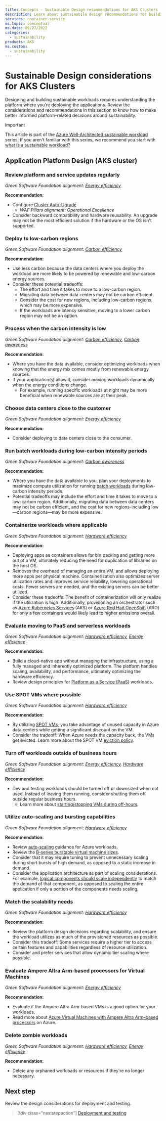 ```yaml
---
title: Concepts - Sustainable Design recommendations for AKS Clusters
description: Learn about sustainabile design recommendations for building and operating Azure Kubernetes Service (AKS).
services: container-service
ms.topic: conceptual
ms.date: 09/27/2022
categories: 
  - sustainability
products: AKS
ms.custom:
  - sustainability
---
```

# Sustainable Design considerations for AKS Clusters

Designing and building sustainable workloads requires understanding the platform where you're deploying the applications. Review the considerations and recommendations in this section to know how to make better informed platform-related decisions around sustainability.

> [!IMPORTANT]
> This article is part of the [Azure Well-Architected sustainable workload](index.yml) series. If you aren't familiar with this series, we recommend you start with [what is a sustainable workload?](sustainability-get-started.md#what-is-a-sustainable-workload)

## Application Platform Design (AKS cluster)


### Review platform and service updates regularly

_Green Software Foundation alignment: [Energy efficiency](sustainability-design-principles.md#energy-efficiency)_

**Recommendation:**

- Configure [Cluster Auto-Ugrade](/azure/aks/auto-upgrade-cluster) 
  - _WAF Pillars alignment: Operational Excellence_
- Consider backward compatibility and hardware reusability. An upgrade may not be the most efficient solution if the hardware or the OS isn't supported.

### Deploy to low-carbon regions

_Green Software Foundation alignment: [Carbon efficiency](sustainability-design-principles.md#carbon-efficiency)_

**Recommendation:**

- Use less carbon because the data centers where you deploy the workload are more likely to be powered by renewable and low-carbon energy sources.
- Consider these potential tradeoffs:
  - The effort and time it takes to move to a low-carbon region.
  - Migrating data between data centers may not be carbon efficient.
  - Consider the cost for new regions, including low-carbon regions, which may be more expensive.
  - If the workloads are latency sensitive, moving to a lower carbon region may not be an option.

### Process when the carbon intensity is low

_Green Software Foundation alignment: [Carbon efficiency](sustainability-design-principles.md#carbon-efficiency), [Carbon awareness](sustainability-design-principles.md#carbon-awareness)_

**Recommendation:**

- Where you have the data available, consider optimizing workloads when knowing that the energy mix comes mostly from renewable energy sources.
- If your application(s) allow it, consider moving workloads dynamically when the energy conditions change.
  - For example, running specific workloads at night may be more beneficial when renewable sources are at their peak.

### Choose data centers close to the customer

_Green Software Foundation alignment: [Energy efficiency](sustainability-design-principles.md#energy-efficiency)_

**Recommendation:**

- Consider deploying to data centers close to the consumer.

### Run batch workloads during low-carbon intensity periods

_Green Software Foundation alignment: [Carbon awareness](sustainability-design-principles.md#carbon-awareness)_

**Recommendation:**

- Where you have the data available to you, plan your deployments to maximize compute utilization for running [batch workloads](/azure/architecture/data-guide/big-data/batch-processing) during low-carbon intensity periods.
- Potential tradeoffs may include the effort and time it takes to move to a low-carbon region. Additionally, migrating data between data centers may not be carbon efficient, and the cost for new regions-including low—carbon regions—may be more expensive.

### Containerize workloads where applicable

_Green Software Foundation alignment: [Hardware efficiency](sustainability-design-principles.md#hardware-efficiency)_

**Recommendation:**

- Deploying apps as containers allows for bin packing and getting more out of a VM, ultimately reducing the need for duplication of libraries on the host OS.
- Removes the overhead of managing an entire VM, and allows deploying more apps per physical machine. Containerization also optimizes server utilization rates and improves service reliability, lowering operational costs. Fewer servers are needed, and the existing servers can be better utilized.
- Consider these tradeoffs: The benefit of containerization will only realize if the utilization is high. Additionally, provisioning an orchestrator such as [Azure Kubernetes Services](/azure/aks/) (AKS) or [Azure Red Had OpenShift](/azure/openshift/) (ARO) for only a few containers would likely lead to higher emissions overall.

### Evaluate moving to PaaS and serverless workloads

_Green Software Foundation alignment: [Hardware efficiency](sustainability-design-principles.md#hardware-efficiency), [Energy efficiency](sustainability-design-principles.md#energy-efficiency)_

**Recommendation:**

- Build a cloud-native app without managing the infrastructure, using a fully managed and inherently optimized platform. The platform handles scaling, availability, and performance, ultimately optimizing the hardware efficiency.
- Review design principles for [Platform as a Service (PaaS)](/azure/architecture/guide/design-principles/managed-services) workloads.

### Use SPOT VMs where possible

_Green Software Foundation alignment: [Hardware efficiency](sustainability-design-principles.md#hardware-efficiency)_

**Recommendation:**

- By utilizing [SPOT VMs](/azure/virtual-machines/spot-vms), you take advantage of unused capacity in Azure data centers while getting a significant discount on the VM.
- Consider the tradeoff: When Azure needs the capacity back, the VMs get evicted. Learn more about the SPOT VM [eviction policy](/azure/virtual-machines/spot-vms#eviction-policy).

### Turn off workloads outside of business hours

_Green Software Foundation alignment: [Energy efficiency](sustainability-design-principles.md#energy-efficiency), [Hardware efficiency](sustainability-design-principles.md#hardware-efficiency)_

**Recommendation:**

- Dev and testing workloads should be turned off or downsized when not used. Instead of leaving them running, consider shutting them off outside regular business hours.
  - Learn more about [starting/stopping VMs during off-hours](/azure/automation/automation-solution-vm-management).

### Utilize auto-scaling and bursting capabilities

_Green Software Foundation alignment: [Hardware efficiency](sustainability-design-principles.md#hardware-efficiency)_

**Recommendation:**

- Review [auto-scaling](/azure/architecture/best-practices/auto-scaling) guidance for Azure workloads.
- Review the [B-series burstable virtual machine sizes](/azure/virtual-machines/sizes-b-series-burstable).
- Consider that it may require tuning to prevent unnecessary scaling during short bursts of high demand, as opposed to a static increase in demand.
- Consider the application architecture as part of scaling considerations. For example, [logical components should scale independently](sustainability-application-design.md#evaluate-moving-monoliths-to-a-microservice-architecture) to match the demand of that component, as opposed to scaling the entire application if only a portion of the components needs scaling.

### Match the scalability needs

_Green Software Foundation alignment: [Hardware efficiency](sustainability-design-principles.md#hardware-efficiency)_

**Recommendation:**

- Review the platform design decisions regarding scalability, and ensure the workload utilizes as much of the provisioned resources as possible.
- Consider this tradeoff: Some services require a higher tier to access certain features and capabilities regardless of resource utilization.
- Consider and prefer services that allow dynamic tier scaling where possible.

### Evaluate Ampere Altra Arm-based processors for Virtual Machines

_Green Software Foundation alignment: [Energy efficiency](sustainability-design-principles.md#energy-efficiency)_

**Recommendation:**

- Evaluate if the Ampere Altra Arm-based VMs is a good option for your workloads.
- Read more about [Azure Virtual Machines with Ampere Altra Arm–based processors](https://azure.microsoft.com/blog/azure-virtual-machines-with-ampere-altra-arm-based-processors-generally-available/) on Azure.

### Delete zombie workloads

_Green Software Foundation alignment: [Hardware efficiency](sustainability-design-principles.md#hardware-efficiency), [Energy efficiency](sustainability-design-principles.md#energy-efficiency)_

**Recommendation:**

- Delete any orphaned workloads or resources if they're no longer necessary.

## Next step

Review the design considerations for deployment and testing.

> [!div class="nextstepaction"]
> [Deployment and testing](sustainability-testing.md)
